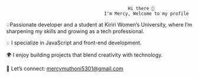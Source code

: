 
                                                
                                                
                                                
                                                
                                                  
                                                  Hi there 👋
                                         I'm Mercy, Welcome to my profile

 💡Passionate developer and a student at Kiriri Women’s University, where I’m sharpening my skills and growing as a tech professional.

 💡 I specialize in JavaScript and front-end development.

 🌍 I enjoy building projects that blend creativity with technology.

 📧 Let’s connect: mercymuthoni5301@gmail.com
